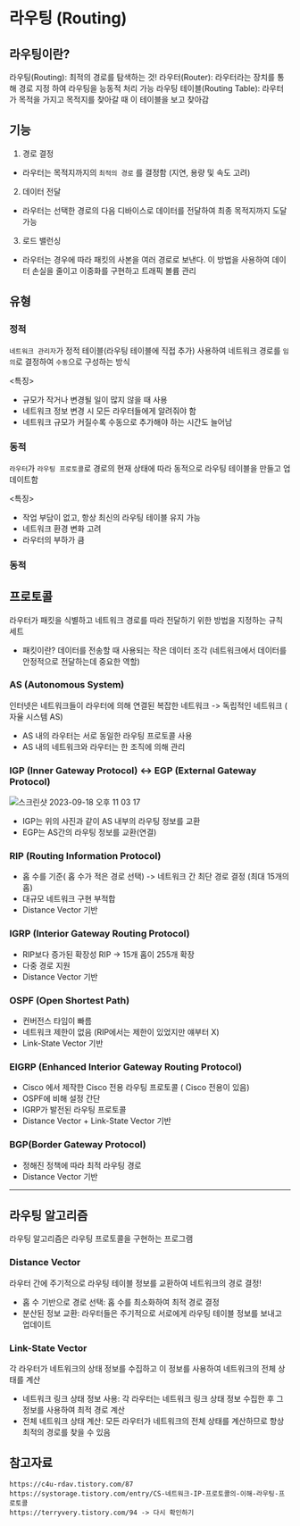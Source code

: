 # 라우팅 (Routing)

## 라우팅이란?

라우팅(Routing): 최적의 경로를 탐색하는 것!
라우터(Router): 라우터라는 장치를 통해 경로 지정 하여 라우팅을 능동적 처리 가능
라우팅 테이블(Routing Table): 라우터가 목적을 가지고 목적지를 찾아갈 때 이 테이블을 보고 찾아감

## 기능

1. 경로 결정
  - 라우터는 목적지까지의 `최적의 경로` 를 결정함 (지연, 용량 및 속도 고려)
2. 데이터 전달
  - 라우터는 선택한 경로의 다음 디바이스로 데이터를 전달하여 최종 목적지까지 도달 가능 
3. 로드 밸런싱
  - 라우터는 경우에 따라 패킷의 사본을 여러 경로로 보낸다. 이 방법을 사용하여 데이터 손실을 줄이고 이중화를 구현하고 트래픽 볼륨 관리 

## 유형

### 정적

`네트워크 관리자`가 정적 테이블(라우팅 테이블에 직접 추가) 사용하여 네트워크 경로를 `임의`로 결정하여 `수동`으로 구성하는 방식

<특징>
* 규모가 작거나 변경될 일이 많지 않을 때 사용
* 네트워크 정보 변경 시 모든 라우터들에게 알려줘야 함
* 네트워크 규모가 커질수록 수동으로 추가해야 하는 시간도 늘어남

### 동적

`라우터`가 `라우팅 프로토콜`로 경로의 현재 상태에 따라 동적으로 라우팅 테이블을 만들고 업데이트함

<특징>
* 작업 부담이 없고, 항상 최신의 라우팅 테이블 유지 가능
* 네트워크 환경 변화 고려
* 라우터의 부하가 큼

### 동적

## 프로토콜

라우터가 패킷을 식별하고 네트워크 경로를 따라 전달하기 위한 방법을 지정하는 규칙 세트

* 패킷이란? 데이터를 전송할 때 사용되는 작은 데이터 조각 (네트워크에서 데이터를 안정적으로 전달하는데 중요한 역할)

### AS (Autonomous System)

인터넷은 네트워크들이 라우터에 의해 연결된 복잡한 네트워크 -> 독립적인 네트워크 ( 자율 시스템 AS)
* AS 내의 라우터는 서로 동일한 라우팅 프로토콜 사용
* AS 내의 네트워크와 라우터는 한 조직에 의해 관리

### IGP (Inner Gateway Protocol) <-> EGP (External Gateway Protocol)
![스크린샷 2023-09-18 오후 11 03 17](https://github.com/Luna828/CS-Study/assets/93186591/891d9e12-9319-4def-991b-e739c18f0f6f)

* IGP는 위의 사진과 같이 AS 내부의 라우팅 정보를 교환 
* EGP는 AS간의 라우팅 정보를 교환(연결)

### RIP (Routing Information Protocol)

* 홉 수를 기준( 홉 수가 적은 경로 선택) -> 네트워크 간 최단 경로 결정 (최대 15개의 홉)
* 대규모 네트워크 구현 부적합
* Distance Vector 기반

### IGRP (Interior Gateway Routing Protocol)

* RIP보다 증가된 확장성 RIP -> 15개 홉이 255개 확장
* 다중 경로 지원
* Distance Vector 기반

### OSPF (Open Shortest Path)

* 컨버전스 타임이 빠름
* 네트워크 제한이 없음 (RIP에서는 제한이 있었지만 얘부터 X)
* Link-State Vector 기반

### EIGRP (Enhanced Interior Gateway Routing Protocol)

* Cisco 에서 제작한 Cisco 전용 라우팅 프로토콜 ( Cisco 전용이 있음)
* OSPF에 비해 설정 간단
* IGRP가 발전된 라우팅 프로토콜
* Distance Vector + Link-State Vector 기반

### BGP(Border Gateway Protocol)

* 정해진 정책에 따라 최적 라우팅 경로
* Distance Vector 기반

---

## 라우팅 알고리즘

라우팅 알고리즘은 라우팅 프로토콜을 구현하는 프로그램

### Distance Vector

라우터 간에 주기적으로 라우팅 테이블 정보를 교환하여 네트워크의 경로 결정!

* 홉 수 기반으로 경로 선택: 홉 수를 최소화하여 최적 경로 결정
* 분산된 정보 교환: 라우터들은 주기적으로 서로에게 라우팅 테이블 정보를 보내고 업데이트

### Link-State Vector

각 라우터가 네트워크의 상태 정보를 수집하고 이 정보를 사용하여 네트워크의 전체 상태를 계산

* 네트워크 링크 상태 정보 사용: 각 라우터는 네트워크 링크 상태 정보 수집한 후 그 정보를 사용하여 최적 경로 계산
* 전체 네트워크 상태 계산: 모든 라우터가 네트워크의 전체 상태를 계산하므로 항상 최적의 경로를 찾을 수 있음

## 참고자료
```text
https://c4u-rdav.tistory.com/87
https://systorage.tistory.com/entry/CS-네트워크-IP-프로토콜의-이해-라우팅-프로토콜
https://terryvery.tistory.com/94 -> 다시 확인하기 
```
